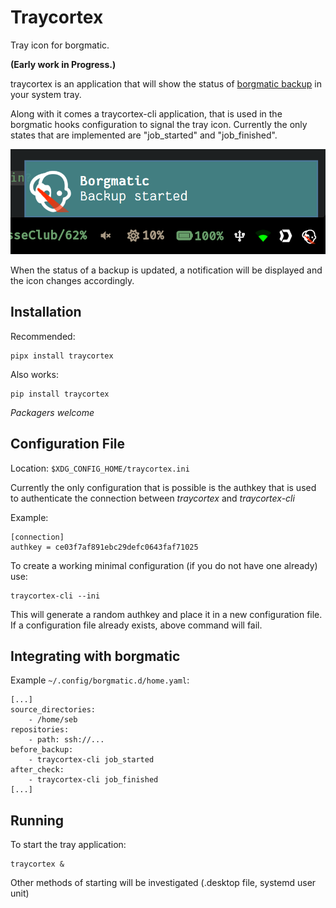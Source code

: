 
# Traycortex

Tray icon for borgmatic.

**(Early work in Progress.)**

traycortex is an application that will show the status of [borgmatic
backup](https://torsion.org/borgmatic/) in your system tray.

Along with it comes a traycortex-cli application, that is used in the borgmatic
hooks configuration to signal the tray icon. Currently the only states that are
implemented are "job_started" and "job_finished".

![screenshot of tray running](doc/tray-running.png)

When the status of a backup is updated, a notification will be displayed and the
icon changes accordingly.


## Installation

Recommended:

    pipx install traycortex

Also works:

    pip install traycortex

*Packagers welcome*


## Configuration File

Location: `$XDG_CONFIG_HOME/traycortex.ini`

Currently the only configuration that is possible is the authkey that is used
to authenticate the connection between *traycortex* and *traycortex-cli*

Example:

    [connection]
    authkey = ce03f7af891ebc29defc0643faf71025

To create a working minimal configuration (if you do not have one already) use:

    traycortex-cli --ini

This will generate a random authkey and place it in a new configuration file.
If a configuration file already exists, above command will fail.


## Integrating with borgmatic

Example `~/.config/borgmatic.d/home.yaml`:

    [...]
    source_directories:
        - /home/seb
    repositories:
        - path: ssh://...
    before_backup:
        - traycortex-cli job_started
    after_check:
        - traycortex-cli job_finished
    [...]


## Running

To start the tray application:

    traycortex &

Other methods of starting will be investigated (.desktop file, systemd user unit)
